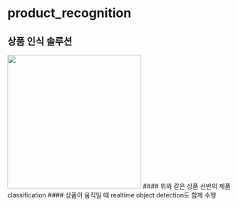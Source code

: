 # product_recognition

상품 인식 솔루션
------------------------------

<img src="https://user-images.githubusercontent.com/70895373/185269096-12686b63-6d02-4b33-816f-64689e9874c9.jpg" width="300" height="300">
#### 위와 같은 상품 선반의 제품 classification
#### 상품이 움직일 때 realtime object detection도 함께 수행
